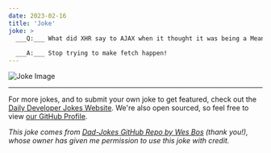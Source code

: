 ```yaml
---
date: 2023-02-16
title: 'Joke'
joke: >
  ___Q:___ What did XHR say to AJAX when it thought it was being a Mean Girl?
  
  ___A:___ Stop trying to make fetch happen!
---
```



![Joke Image](https://private.xtrp.io/projects/DailyDeveloperJokes/public_image_server/images/5e125969479bf.png)

---

For more jokes, and to submit your own joke to get featured, check out the [Daily Developer Jokes Website](https://dailydeveloperjokes.github.io/). We're also open sourced, so feel free to view [our GitHub Profile](https://github.com/dailydeveloperjokes).


_This joke comes from [Dad-Jokes GitHub Repo by Wes Bos](https://github.com/wesbos/dad-jokes) (thank you!), whose owner has given me permission to use this joke with credit._

<!--
Joke text:
**Q:** What did XHR say to AJAX when it thought it was being a Mean Girl?

**A:** Stop trying to make fetch happen!
 -->


